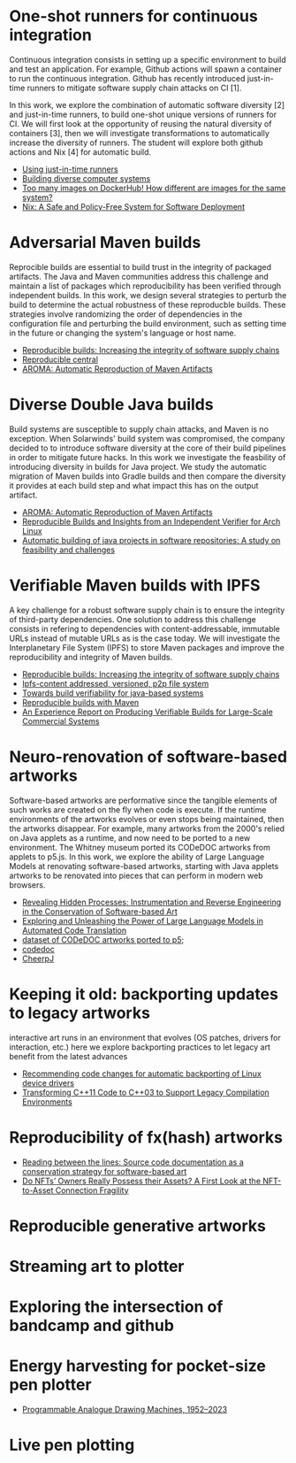 # One-shot  runners for continuous integration

Continuous integration consists in setting up a specific environment to build and test an application. For example, Github actions will spawn a container to run the continuous integration. Github has recently introduced just-in-time runners to mitigate software supply chain attacks on CI [1].

In this work, we explore the combination of automatic software diversity [2] and just-in-time runners, to build one-shot unique versions of runners for CI. We will first look at the opportunity of reusing the natural diversity of containers [3], then we will investigate transformations to automatically increase the diversity of runners. The student will explore both github actions and Nix [4] for automatic build.

* [Using just-in-time runners](https://docs.github.com/en/actions/security-guides/security-hardening-for-github-actions#using-just-in-time-runners)
* [Building diverse computer systems](https://citeseerx.ist.psu.edu/document?repid=rep1&type=pdf&doi=2f53c44ba52ebd8c3083a485a48b72c8fdc8e79d)
* [Too many images on DockerHub! How different are images for the same system?](https://link.springer.com/content/pdf/10.1007/s10664-020-09873-0.pdf)
* [Nix: A Safe and Policy-Free System for Software Deployment](https://www.usenix.org/event/lisa04/tech/full_papers/dolstra/dolstra_html/)

# Adversarial Maven builds

Reprocible builds are essential to build trust in the integrity of packaged artifacts. 
The Java and Maven communities address this challenge and maintain a list of packages which reproducibility has been verified through independent builds.
In this work, we design several strategies to perturb the build to determine the actual robustness of these reproducble builds. 
These strategies involve randomizing the order of dependencies in the configuration file and perturbing the build environment, such as setting time in the future or changing the system's language or host name.

* [Reproducible builds: Increasing the integrity of software supply chains](https://ieeexplore.ieee.org/iel7/52/9713899/09403390.pdf)
* [Reproducible central](https://github.com/jvm-repo-rebuild/reproducible-central)
* [AROMA: Automatic Reproduction of Maven Artifacts](https://dl.acm.org/doi/abs/10.1145/3643764)

# Diverse Double Java builds

Build systems are susceptible to supply chain attacks, and Maven is no exception.
When Solarwinds' build system was compromised, the company decided to to introduce software diversity at the core of their build pipelines in order to mitigate future hacks.
In this work we investigate the feasbility of introducing diversity in builds for Java project. We study the automatic migration of Maven builds into Gradle builds and then compare the diversity it provides at each build step and what impact this has on the output artifact.

* [AROMA: Automatic Reproduction of Maven Artifacts](https://dl.acm.org/doi/abs/10.1145/3643764)
* [Reproducible Builds and Insights from an Independent Verifier for Arch Linux](https://dl.gi.de/bitstreams/f8685808-2e51-4a53-acc0-2b45fa240e3b/download)
* [Automatic building of java projects in software repositories: A study on feasibility and challenges](https://ieeexplore.ieee.org/iel7/8169617/8169971/08170083.pdf)

# Verifiable Maven builds with IPFS

A key challenge for a robust software supply chain is to ensure the integrity of third-party dependencies.
One solution to address this challenge consists in refering to dependencies with content-addressable, immutable URLs instead of mutable URLs as is the case today.
We will investigate the Interplanetary File System (IPFS) to store Maven packages and improve the reproducibility and integrity of Maven builds.

* [Reproducible builds: Increasing the integrity of software supply chains](https://ieeexplore.ieee.org/iel7/52/9713899/09403390.pdf)
* [Ipfs-content addressed, versioned, p2p file system](https://arxiv.org/pdf/1407.3561)
* [Towards build verifiability for java-based systems](https://scholar.google.com/scholar?output=instlink&q=info:kmZWQCZhzlkJ:scholar.google.com/&hl=en&as_sdt=0,5&scillfp=5978299261416155234&oi=lle)
* [Reproducible builds with Maven](https://maven.apache.org/guides/mini/guide-reproducible-builds.html)
* [An Experience Report on Producing Verifiable Builds for Large-Scale Commercial Systems](https://ieeexplore.ieee.org/iel7/32/4359463/09465650.pdf)

# Neuro-renovation of software-based artworks

Software-based artworks are performative since the tangible elements of such works are created on the fly when code is execute. 
If the runtime environments of the artworks evolves or even stops being maintained, then the artworks disappear.
For example, many artworks from the 2000's relied on Java applets as a runtime, and now need to be ported to a new environment. 
The Whitney museum ported its CODeDOC artworks from applets to p5.js. 
In this work, we explore the ability of Large Language Models at renovating software-based artworks, starting with Java applets artworks to be renovated into pieces that can perform in modern web browsers.

* [Revealing Hidden Processes: Instrumentation and Reverse Engineering in the Conservation of Software-based Art](https://resources.culturalheritage.org/emg-review/volume-5-2017-2018/ensom/)
* [Exploring and Unleashing the Power of Large Language Models in Automated Code Translation](https://arxiv.org/pdf/2404.14646)
* [dataset of CODeDOC artworks ported to p5](); 
* [codedoc](https://whitney.org/exhibitions/codedoc)
* [CheerpJ](https://microsoftedge.microsoft.com/addons/detail/cheerpj-applet-runner/ebfcpaoldmijengghefpohddmfpndmic?url=hot.copypasteads.com%2Fgirls)

# Keeping it old: backporting updates to legacy artworks

interactive art runs in an environment that evolves (OS patches, drivers for interaction, etc.)
here we explore backporting practices to let legacy art benefit from the latest advances

* [Recommending code changes for automatic backporting of Linux device drivers]()
* [Transforming C++11 Code to C++03 to Support Legacy Compilation Environments]()

# Reproducibility of fx(hash) artworks

* [Reading between the lines: Source code documentation as a conservation strategy for software-based art](https://www.tandfonline.com/doi/pdf/10.1179/2047058413Y.0000000115)
* [Do NFTs’ Owners Really Possess their Assets? A First Look at the NFT-to-Asset Connection Fragility](https://dl.acm.org/doi/pdf/10.1145/3543507.3583281?casa_token=KaKXxXGRw50AAAAA:L88EzZbNI2UpC-yi4quVvAgQNDlPC-u6SHQMKPbBMyw8cwHTPe-uY-2whVoYKe02o6bj3MftRQgC)


# Reproducible generative artworks

# Streaming art to plotter

# Exploring the intersection of bandcamp and github

# Energy harvesting for pocket-size pen plotter

* [Programmable Analogue Drawing Machines, 1952–2023](https://muse.jhu.edu/article/929863)

# Live pen plotting

